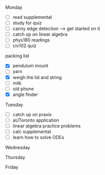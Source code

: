 Monday
- [ ] read supplemental
- [ ] study for quiz
- [ ] canny edge detection --> get started on it
- [ ] catch up on linear algebra
- [ ] phys180 readings
- [ ] civ102 quiz

packing list
- [x] pendulum mount
- [ ] yarn
- [x] weigh the lid and string
- [ ] milk
- [ ] old phone
- [x] angle finder

Tuesday
- [ ] catch up on praxis
- [ ] aUToronto application
- [ ] linear algebra practice problems
- [ ] calc supplemental
- [ ] learn how to solve ODEs

Wednesday

Thursday

Friday